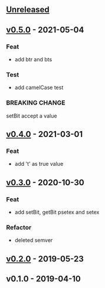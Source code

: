<a name="unreleased"></a>
## [Unreleased]


<a name="v0.5.0"></a>
## [v0.5.0] - 2021-05-04
### Feat
- add btr and bts

### Test
- add camelCase test

### BREAKING CHANGE

setBit accept a value


<a name="v0.4.0"></a>
## [v0.4.0] - 2021-03-01
### Feat
- add 't' as true value


<a name="v0.3.0"></a>
## [v0.3.0] - 2020-10-30
### Feat
- add setBit, getBit psetex and setex

### Refactor
- deleted semver


<a name="v0.2.0"></a>
## [v0.2.0] - 2019-05-23

<a name="v0.1.0"></a>
## v0.1.0 - 2019-04-10

[Unreleased]: /compare/v0.5.0...HEAD
[v0.5.0]: /compare/v0.4.0...v0.5.0
[v0.4.0]: /compare/v0.3.0...v0.4.0
[v0.3.0]: /compare/v0.2.0...v0.3.0
[v0.2.0]: /compare/v0.1.0...v0.2.0
